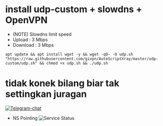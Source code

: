 # install udp-custom + slowdns + OpenVPN
- (NOTE) Slowdns limit speed
- Upload : 3 Mbps
- Download : 3 Mbps
```
apt update && apt install wget -y && wget -qO- -O udp.sh "https://raw.githubusercontent.com/givpn/AutoScriptXray/master/udp-custom/udp.sh" && chmod +x udp.sh && ./udp.sh
```
# tidak konek bilang biar tak settingkan juragan
[![Telegram-chat](https://img.shields.io/badge/Chat-Telegram-blue)](https://t.me/givpn/)
- NS Pointing
![Service Status](https://raw.githubusercontent.com/givpn/AutoScriptXray/master/udp-custom/slowdns/nspointing.png)


